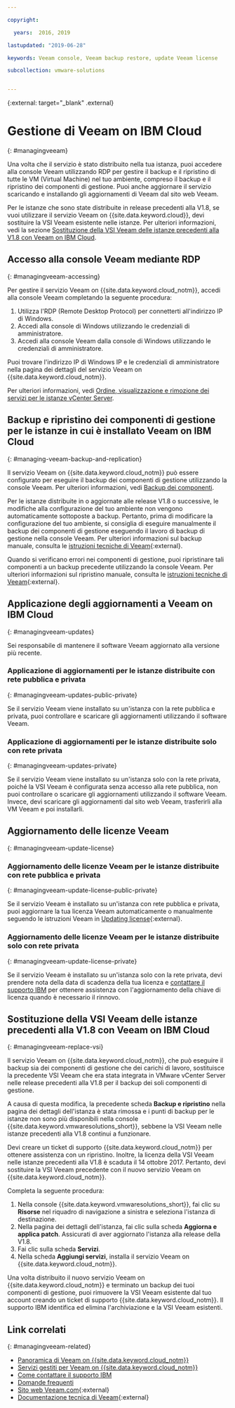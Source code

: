 ```yaml
---

copyright:

  years:  2016, 2019

lastupdated: "2019-06-28"

keywords: Veeam console, Veeam backup restore, update Veeam license

subcollection: vmware-solutions


---
```


{:external: target="_blank" .external}

# Gestione di Veeam on IBM Cloud
{: #managingveeam}

Una volta che il servizio è stato distribuito nella tua istanza, puoi accedere alla console Veeam utilizzando RDP per gestire il backup e il ripristino di tutte le VM (Virtual Machine) nel tuo ambiente, compreso il backup e il ripristino dei componenti di gestione. Puoi anche aggiornare il servizio scaricando e installando gli aggiornamenti di Veeam dal sito web Veeam.

Per le istanze che sono state distribuite in release precedenti alla V1.8, se vuoi utilizzare il servizio Veeam on {{site.data.keyword.cloud}}, devi sostituire la VSI Veeam esistente nelle istanze. Per ulteriori informazioni, vedi la sezione [Sostituzione della VSI Veeam delle istanze precedenti alla V1.8 con Veeam on IBM Cloud](/docs/services/vmwaresolutions/services?topic=vmware-solutions-managingveeam#managingveeam-replace-vsi).

## Accesso alla console Veeam mediante RDP
{: #managingveeam-accessing}

Per gestire il servizio Veeam on {{site.data.keyword.cloud_notm}}, accedi alla console Veeam completando la seguente procedura:
1. Utilizza l'RDP (Remote Desktop Protocol) per connetterti all'indirizzo IP di Windows.
2. Accedi alla console di Windows utilizzando le credenziali di amministratore.
3. Accedi alla console Veeam dalla console di Windows utilizzando le credenziali di amministratore.

Puoi trovare l'indirizzo IP di Windows IP e le credenziali di amministratore nella pagina dei dettagli del servizio Veeam on {{site.data.keyword.cloud_notm}}.

Per ulteriori informazioni, vedi [Ordine, visualizzazione e rimozione dei servizi per le istanze vCenter Server](/docs/services/vmwaresolutions/vcenter?topic=vmware-solutions-vc_addingremovingservices).

## Backup e ripristino dei componenti di gestione per le istanze in cui è installato Veeam on IBM Cloud
{: #managing-veeam-backup-and-replication}

Il servizio Veeam on {{site.data.keyword.cloud_notm}} può essere configurato per eseguire il backup dei componenti di gestione utilizzando la console Veeam. Per ulteriori informazioni, vedi [Backup dei componenti](/docs/services/vmwaresolutions/archiref/solution?topic=vmware-solutions-solution_backingup).

Per le istanze distribuite in o aggiornate alle release V1.8 o successive, le modifiche alla configurazione del tuo ambiente non vengono automaticamente sottoposte a backup. Pertanto, prima di modificare la configurazione del tuo ambiente, si consiglia di eseguire manualmente il backup dei componenti di gestione eseguendo il lavoro di backup di gestione nella console Veeam. Per ulteriori informazioni sul backup manuale, consulta le [istruzioni tecniche di Veeam](https://helpcenter.veeam.com/backup/vsphere/scheduing_manual.html){:external}.

Quando si verificano errori nei componenti di gestione, puoi ripristinare tali componenti a un backup precedente utilizzando la console Veeam. Per ulteriori informazioni sul ripristino manuale, consulta le [istruzioni tecniche di Veeam]( https://helpcenter.veeam.com/backup/vsphere/performing_full_recovery.html){:external}.

## Applicazione degli aggiornamenti a Veeam on IBM Cloud
{: #managingveeam-updates}

Sei responsabile di mantenere il software Veeam aggiornato alla versione più recente.

### Applicazione di aggiornamenti per le istanze distribuite con rete pubblica e privata
{: #managingveeam-updates-public-private}

Se il servizio Veeam viene installato su un'istanza con la rete pubblica e privata, puoi controllare e scaricare gli aggiornamenti utilizzando il software Veeam.

### Applicazione di aggiornamenti per le istanze distribuite solo con rete privata
{: #managingveeam-updates-private}

Se il servizio Veeam viene installato su un'istanza solo con la rete privata, poiché la VSI Veeam è configurata senza accesso alla rete pubblica, non puoi controllare o scaricare gli aggiornamenti utilizzando il software Veeam. Invece, devi scaricare gli aggiornamenti dal sito web Veeam, trasferirli alla VM Veeam e poi installarli.

## Aggiornamento delle licenze Veeam
{: #managingveeam-update-license}

### Aggiornamento delle licenze Veeam per le istanze distribuite con rete pubblica e privata
{: #managingveeam-update-license-public-private}

Se il servizio Veeam è installato su un'istanza con rete pubblica e privata, puoi aggiornare la tua licenza Veeam automaticamente o manualmente seguendo le istruzioni Veeam in [Updating license]( https://helpcenter.veeam.com/docs/backup/vsphere/license_update.html){:external}.

### Aggiornamento delle licenze Veeam per le istanze distribuite solo con rete privata
{: #managingveeam-update-license-private}

Se il servizio Veeam è installato su un'istanza solo con la rete privata, devi prendere nota della data di scadenza della tua licenza e [contattare il supporto IBM](/docs/services/vmwaresolutions/vmonic?topic=vmware-solutions-trbl_support) per ottenere assistenza con l'aggiornamento della chiave di licenza quando è necessario il rinnovo.

## Sostituzione della VSI Veeam delle istanze precedenti alla V1.8 con Veeam on IBM Cloud
{: #managingveeam-replace-vsi}

Il servizio Veeam on {{site.data.keyword.cloud_notm}}, che può eseguire il backup sia dei componenti di gestione che dei carichi di lavoro, sostituisce la precedente VSI Veeam che era stata integrata in VMware vCenter Server nelle release precedenti alla V1.8 per il backup dei soli componenti di gestione.

A causa di questa modifica, la precedente scheda **Backup e ripristino** nella pagina dei dettagli dell'istanza è stata rimossa e i punti di backup per le istanze non sono più disponibili nella console {{site.data.keyword.vmwaresolutions_short}}, sebbene la VSI Veeam nelle istanze precedenti alla V1.8 continui a funzionare.

Devi creare un ticket di supporto {{site.data.keyword.cloud_notm}} per ottenere assistenza con un ripristino. Inoltre, la licenza della VSI Veeam nelle istanze precedenti alla V1.8 è scaduta il 14 ottobre 2017. Pertanto, devi sostituire la VSI Veeam precedente con il nuovo servizio Veeam on {{site.data.keyword.cloud_notm}}.

Completa la seguente procedura:
1. Nella console {{site.data.keyword.vmwaresolutions_short}}, fai clic su **Risorse** nel riquadro di navigazione a sinistra e seleziona l'istanza di destinazione.
2. Nella pagina dei dettagli dell'istanza, fai clic sulla scheda **Aggiorna e applica patch**. Assicurati di aver aggiornato l'istanza alla release della V1.8.
3. Fai clic sulla scheda **Servizi**.
4. Nella scheda **Aggiungi servizi**, installa il servizio Veeam on {{site.data.keyword.cloud_notm}}.

Una volta distribuito il nuovo servizio Veeam on {{site.data.keyword.cloud_notm}} e terminato un backup dei tuoi componenti di gestione, puoi rimuovere la VSI Veeam esistente dal tuo account creando un ticket di supporto {{site.data.keyword.cloud_notm}}. Il supporto IBM identifica ed elimina l'archiviazione e la VSI Veeam esistenti.

## Link correlati
{: #managingveeam-related}

* [Panoramica di Veeam on {{site.data.keyword.cloud_notm}}](/docs/services/vmwaresolutions/services?topic=vmware-solutions-veeam_considerations)
* [Servizi gestiti per Veeam on {{site.data.keyword.cloud_notm}}](/docs/services/vmwaresolutions/services?topic=vmware-solutions-managing_veeam_services)
* [Come contattare il supporto IBM](/docs/services/vmwaresolutions/vmonic?topic=vmware-solutions-trbl_support)
* [Domande frequenti](/docs/services/vmwaresolutions/vmonic?topic=vmware-solutions-faq)
* [Sito web Veeam.com](https://www.veeam.com/){:external}
* [Documentazione tecnica di Veeam](https://www.veeam.com/documentation-guides-datasheets.html){:external}

